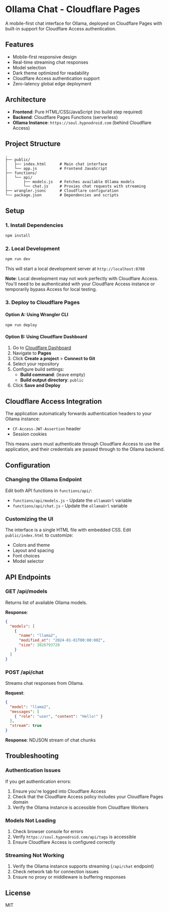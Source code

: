 # Ollama Chat - Cloudflare Pages

A mobile-first chat interface for Ollama, deployed on Cloudflare Pages with built-in support for Cloudflare Access authentication.

## Features

- Mobile-first responsive design
- Real-time streaming chat responses
- Model selection
- Dark theme optimized for readability
- Cloudflare Access authentication support
- Zero-latency global edge deployment

## Architecture

- **Frontend**: Pure HTML/CSS/JavaScript (no build step required)
- **Backend**: Cloudflare Pages Functions (serverless)
- **Ollama Instance**: `https://soul.hypnodroid.com` (behind Cloudflare Access)

## Project Structure

```
.
├── public/
│   ├── index.html      # Main chat interface
│   └── app.js          # Frontend JavaScript
├── functions/
│   └── api/
│       ├── models.js   # Fetches available Ollama models
│       └── chat.js     # Proxies chat requests with streaming
├── wrangler.jsonc      # Cloudflare configuration
└── package.json        # Dependencies and scripts
```

## Setup

### 1. Install Dependencies

```bash
npm install
```

### 2. Local Development

```bash
npm run dev
```

This will start a local development server at `http://localhost:8788`

**Note**: Local development may not work perfectly with Cloudflare Access. You'll need to be authenticated with your Cloudflare Access instance or temporarily bypass Access for local testing.

### 3. Deploy to Cloudflare Pages

#### Option A: Using Wrangler CLI

```bash
npm run deploy
```

#### Option B: Using Cloudflare Dashboard

1. Go to [Cloudflare Dashboard](https://dash.cloudflare.com)
2. Navigate to **Pages**
3. Click **Create a project** > **Connect to Git**
4. Select your repository
5. Configure build settings:
   - **Build command**: (leave empty)
   - **Build output directory**: `public`
6. Click **Save and Deploy**

## Cloudflare Access Integration

The application automatically forwards authentication headers to your Ollama instance:

- `CF-Access-JWT-Assertion` header
- Session cookies

This means users must authenticate through Cloudflare Access to use the application, and their credentials are passed through to the Ollama backend.

## Configuration

### Changing the Ollama Endpoint

Edit both API functions in `functions/api/`:

- `functions/api/models.js` - Update the `ollamaUrl` variable
- `functions/api/chat.js` - Update the `ollamaUrl` variable

### Customizing the UI

The interface is a single HTML file with embedded CSS. Edit `public/index.html` to customize:

- Colors and theme
- Layout and spacing
- Font choices
- Model selector

## API Endpoints

### GET /api/models

Returns list of available Ollama models.

**Response**:
```json
{
  "models": [
    {
      "name": "llama2",
      "modified_at": "2024-01-01T00:00:00Z",
      "size": 3826793728
    }
  ]
}
```

### POST /api/chat

Streams chat responses from Ollama.

**Request**:
```json
{
  "model": "llama2",
  "messages": [
    { "role": "user", "content": "Hello!" }
  ],
  "stream": true
}
```

**Response**: NDJSON stream of chat chunks

## Troubleshooting

### Authentication Issues

If you get authentication errors:

1. Ensure you're logged into Cloudflare Access
2. Check that the Cloudflare Access policy includes your Cloudflare Pages domain
3. Verify the Ollama instance is accessible from Cloudflare Workers

### Models Not Loading

1. Check browser console for errors
2. Verify `https://soul.hypnodroid.com/api/tags` is accessible
3. Ensure Cloudflare Access is configured correctly

### Streaming Not Working

1. Verify the Ollama instance supports streaming (`/api/chat` endpoint)
2. Check network tab for connection issues
3. Ensure no proxy or middleware is buffering responses

## License

MIT
